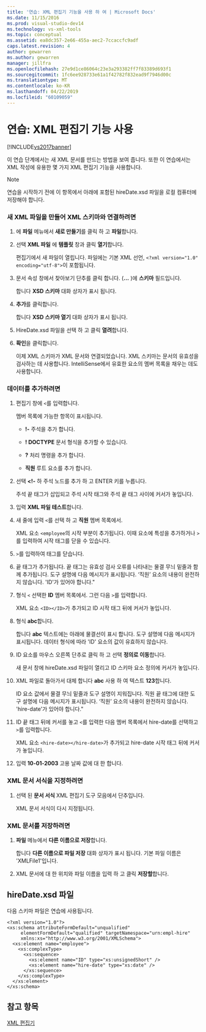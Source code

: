 ```yaml
---
title: '연습: XML 편집기 기능을 사용 하 여 | Microsoft Docs'
ms.date: 11/15/2016
ms.prod: visual-studio-dev14
ms.technology: vs-xml-tools
ms.topic: conceptual
ms.assetid: ea8dc357-2e66-455a-aec2-7ccaccfc9adf
caps.latest.revision: 4
author: gewarren
ms.author: gewarren
manager: jillfra
ms.openlocfilehash: 27e9d1ce86064c23e3a293382ff7f83389d693f1
ms.sourcegitcommit: 1fc6ee928733e61a1f42782f832ead9f7946d00c
ms.translationtype: MT
ms.contentlocale: ko-KR
ms.lasthandoff: 04/22/2019
ms.locfileid: "60109059"
---
```

# <a name="walkthrough-using-xml-editor-features"></a>연습: XML 편집기 기능 사용
[!INCLUDE[vs2017banner](../includes/vs2017banner.md)]

이 연습 단계에서는 새 XML 문서를 만드는 방법을 보여 줍니다. 또한 이 연습에서는 XML 작성에 유용한 몇 가지 XML 편집기 기능을 사용합니다.  
  
> [!NOTE]
>  연습을 시작하기 전에 이 항목에서 아래에 포함된 hireDate.xsd 파일을 로컬 컴퓨터에 저장해야 합니다.  
  
### <a name="to-create-a-new-xml-file-and-associate-it-with-an-xml-schema"></a>새 XML 파일을 만들어 XML 스키마와 연결하려면  
  
1. 에 **파일** 메뉴에서 **새로 만들기**를 클릭 하 고 **파일**합니다.  
  
2. 선택 **XML 파일** 에 **템플릿** 창과 클릭 **열기**합니다.  
  
     편집기에서 새 파일이 열립니다. 파일에는 기본 XML 선언, `<?xml version="1.0" encoding="utf-8">`이 포함됩니다.  
  
3. 문서 속성 창에서 찾아보기 단추를 클릭 합니다. (**...** )에 **스키마** 필드입니다.  
  
     합니다 **XSD 스키마** 대화 상자가 표시 됩니다.  
  
4. **추가**를 클릭합니다.  
  
     합니다 **XSD 스키마 열기** 대화 상자가 표시 됩니다.  
  
5. HireDate.xsd 파일을 선택 하 고 클릭 **열려**합니다.  
  
6. **확인**을 클릭합니다.  
  
     이제 XML 스키마가 XML 문서와 연결되었습니다. XML 스키마는 문서의 유효성을 검사하는 데 사용합니다. IntelliSense에서 유효한 요소의 멤버 목록을 채우는 데도 사용합니다.  
  
### <a name="to-add-data"></a>데이터를 추가하려면  
  
1. 편집기 창에 `<`를 입력합니다.  
  
     멤버 목록에 가능한 항목이 표시됩니다.  
  
    - **!-** 주석을 추가 합니다.  
  
    - **! DOCTYPE** 문서 형식을 추가할 수 있습니다.  
  
    - **?** 처리 명령을 추가 합니다.  
  
    - **직원** 루트 요소를 추가 합니다.  
  
2. 선택  **\<!-** 하 주석 노드를 추가 하 고 ENTER 키를 누릅니다.  
  
     주석 끝 태그가 삽입되고 주석 시작 태그와 주석 끝 태그 사이에 커서가 놓입니다.  
  
3. 입력 **XML 파일 테스트**합니다.  
  
4. 새 줄에 입력 `<`를 선택 하 고 **직원** 멤버 목록에서.  
  
     XML 요소 `<employee`의 시작 부분이 추가됩니다. 이때 요소에 특성을 추가하거나 `>`를 입력하여 시작 태그를 닫을 수 있습니다.  
  
5. `>`를 입력하여 태그를 닫습니다.  
  
6. 끝 태그가 추가됩니다. 끝 태그는 유효성 검사 오류를 나타내는 물결 무늬 밑줄과 함께 추가됩니다. 도구 설명에 다음 메시지가 표시됩니다. ‘직원’ 요소의 내용이 완전하지 않습니다. 'ID'가 있어야 합니다."  
  
7. 형식 `<` 선택한 **ID** 멤버 목록에서. 그런 다음 `>`를 입력합니다.  
  
     XML 요소 `<ID></ID>`가 추가되고 ID 시작 태그 뒤에 커서가 놓입니다.  
  
8. 형식 **abc**합니다.  
  
     합니다 **abc** 텍스트에는 아래에 물결선이 표시 합니다. 도구 설명에 다음 메시지가 표시됩니다. 데이터 형식에 따라 'ID' 요소의 값이 유효하지 않습니다.  
  
9. ID 요소를 마우스 오른쪽 단추로 클릭 하 고 선택 **정의로 이동**합니다.  
  
     새 문서 창에 hireDate.xsd 파일이 열리고 ID 스키마 요소 정의에 커서가 놓입니다.  
  
10. XML 파일로 돌아가서 대체 합니다 **abc** 사용 하 여 텍스트 **123**합니다.  
  
     ID 요소 값에서 물결 무늬 밑줄과 도구 설명이 지워집니다. 직원 끝 태그에 대한 도구 설명에 다음 메시지가 표시됩니다. ‘직원’ 요소의 내용이 완전하지 않습니다. 'hire-date'가 있어야 합니다."  
  
11. ID 끝 태그 뒤에 커서를 놓고 `<`를 입력한 다음 멤버 목록에서 hire-date를 선택하고 `>`를 입력합니다.  
  
     XML 요소 `<hire-date></hire-date>`가 추가되고 hire-date 시작 태그 뒤에 커서가 놓입니다.  
  
12. 입력 **10-01-2003** 고용 날짜 값에 대 한 합니다.  
  
### <a name="to-format-the-xml-document"></a>XML 문서 서식을 지정하려면  
  
1. 선택 된 **문서 서식** XML 편집기 도구 모음에서 단추입니다.  
  
     XML 문서 서식이 다시 지정됩니다.  
  
### <a name="to-save-the-xml-document"></a>XML 문서를 저장하려면  
  
1. **파일** 메뉴에서 **다른 이름으로 저장**합니다.  
  
     합니다 **다른 이름으로 파일 저장** 대화 상자가 표시 됩니다. 기본 파일 이름은 'XMLFile1'입니다.  
  
2. XML 문서에 대 한 위치와 파일 이름을 입력 하 고 클릭 **저장할**합니다.  
  
## <a name="hiredatexsd-file"></a>hireDate.xsd 파일  
 다음 스키마 파일은 연습에 사용됩니다.  
  
```  
<?xml version="1.0"?>  
<xs:schema attributeFormDefault="unqualified"  
     elementFormDefault="qualified" targetNamespace="urn:empl-hire"  
     xmlns:xs="http://www.w3.org/2001/XMLSchema">  
  <xs:element name="employee">  
    <xs:complexType>  
      <xs:sequence>  
        <xs:element name="ID" type="xs:unsignedShort" />  
        <xs:element name="hire-date" type="xs:date" />  
      </xs:sequence>  
    </xs:complexType>  
  </xs:element>  
</xs:schema>  
```  
  
## <a name="see-also"></a>참고 항목  
 [XML 편집기](../xml-tools/xml-editor.md)
